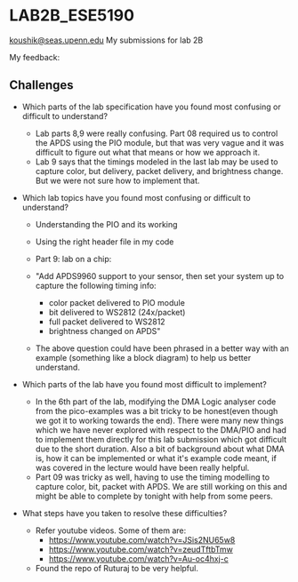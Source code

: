 # LAB2B_ESE5190

koushik@seas.upenn.edu
My submissions for lab 2B


My feedback:
## Challenges
- Which parts of the lab specification have you found most confusing or difficult to understand?

  - Lab parts 8,9 were really confusing. Part 08 required us to control the APDS using the PIO module, but that was very vague and it was difficult to figure out what that means or how we approach it. 
  - Lab 9 says that the timings modeled in the last lab may be used to capture color, but delivery, packet delivery, and brightness change. But we were not sure how to implement that.

- Which lab topics have you found most confusing or difficult to understand?

  - Understanding the PIO and its working
  - Using the right header file in my code
  - Part 9: lab on a chip:
  - "Add APDS9960 support to your sensor, then set your system up to capture the following timing info:
    - color packet delivered to PIO module
    - bit delivered to WS2812 (24x/packet)
    - full packet delivered to WS2812
    - brightness changed on APDS"

  - The above question could have been phrased in a better way with an example (something like a block diagram) to help us better understand.

- Which parts of the lab have you found most difficult to implement? 
  
  - In the 6th part of the lab, modifying the DMA Logic analyser code from the pico-examples was a bit tricky to be honest(even though we got it to working towards the end). There were many new things which we have never explored with respect to the DMA/PIO and had to implement them directly for this lab submission which got difficult due to the short duration. Also a bit of background about what DMA is, how it can be implemented or what it's example code meant, if was covered in the lecture would have been really helpful.
  - Part 09 was tricky as well, having to use the timing modelling to capture color, bit, packet with APDS. We are still working on this and might be able to complete by tonight with help from some peers.

- What steps have you taken to resolve these difficulties?
  
  - Refer youtube videos. Some of them are:
    - https://www.youtube.com/watch?v=JSis2NU65w8
    - https://www.youtube.com/watch?v=zeudTftbTmw
    - https://www.youtube.com/watch?v=Au-oc4hxj-c
  - Found the repo of Ruturaj to be very helpful.
